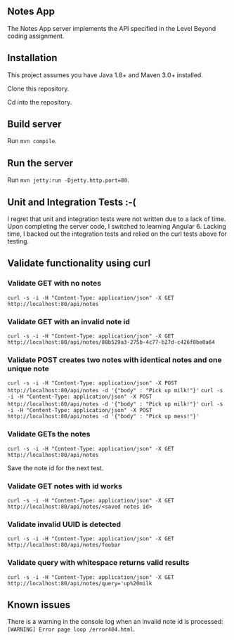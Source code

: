 ## Notes App

The Notes App server implements the API specified in the Level Beyond coding assignment.

## Installation

This project assumes you have Java 1.8+ and Maven 3.0+ installed.

Clone this repository.

Cd into the repository.

## Build server

Run `mvn compile`.

## Run the server 

Run `mvn jetty:run -Djetty.http.port=80`.

## Unit and Integration Tests :-(

I regret that unit and integration tests were not written due to a lack of time. Upon completing the server code,
I switched to learning Angular 6. Lacking time, I backed out the integration tests and relied on the curl tests
above for testing.

## Validate functionality using curl
### Validate GET with no notes
`curl -s -i -H "Content-Type: application/json" -X GET http://localhost:80/api/notes`

### Validate GET with an invalid note id
`curl -s -i -H "Content-Type: application/json" -X GET http://localhost:80/api/notes/88b529a3-275b-4c77-b27d-c426f0be0a64`

### Validate POST creates two notes with identical notes and one unique note
`curl -s -i -H "Content-Type: application/json" -X POST http://localhost:80/api/notes -d '{"body" : "Pick up milk!"}'`
`curl -s -i -H "Content-Type: application/json" -X POST http://localhost:80/api/notes -d '{"body" : "Pick up milk!"}'`
`curl -s -i -H "Content-Type: application/json" -X POST http://localhost:80/api/notes -d '{"body" : "Pick up mess!"}'`

### Validate GETs the notes
`curl -s -i -H "Content-Type: application/json" -X GET http://localhost:80/api/notes`

Save the note id for the next test.

### Validate GET notes with id works
`curl -s -i -H "Content-Type: application/json" -X GET http://localhost:80/api/notes/<saved notes id>`

### Validate invalid UUID is detected
`curl -s -i -H "Content-Type: application/json" -X GET http://localhost:80/api/notes/foobar`

### Validate query with whitespace returns valid results
`curl -s -i -H "Content-Type: application/json" -X GET http://localhost:80/api/notes/query='up%20milk`

## Known issues

There is a warning in the console log when an invalid note id is processed: `[WARNING] Error page loop /error404.html`.

